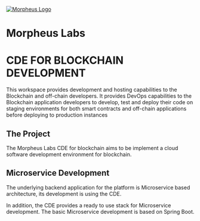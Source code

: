 [![Morpheus Logo](https://avatars1.githubusercontent.com/u/34614083?s=200&amp;v=4)](http://morpheuslabs.io/)
# Morpheus Labs

# CDE FOR BLOCKCHAIN DEVELOPMENT
This workspace provides development and hosting capabilities to the Blockchain and off-chain developers. It provides DevOps capabilities to the Blockchain application developers to develop, test and deploy their code on staging environments for both smart contracts and off-chain applications before deploying to production instances


## The Project

The Morpheus Labs CDE for blockchain aims to be implement a cloud software development environment for blockchain.

## Microservice Development

The underlying backend application for the platform is Microservice based architecture, its development is using the CDE.

In addition, the CDE provides a ready to use stack for Microservice development. The basic Microservice development is based on Spring Boot.



